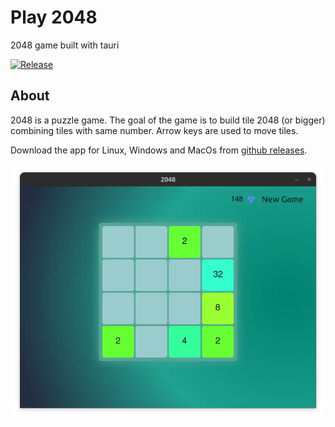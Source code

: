 # Play 2048

2048 game built with tauri

[![Release](https://github.com/silentdusk/game-2048/actions/workflows/release.yml/badge.svg)](https://github.com/silentdusk/game-2048/actions/workflows/release.yml)

## About

2048 is a puzzle game. The goal of the game is to build tile 2048 (or bigger) combining tiles with same number. Arrow keys are used to move tiles.

Download the app for Linux, Windows and MacOs from [github releases](https://github.com/silentdusk/game-2048/releases).


![game screenshot](/docs/screenshot.webp)
